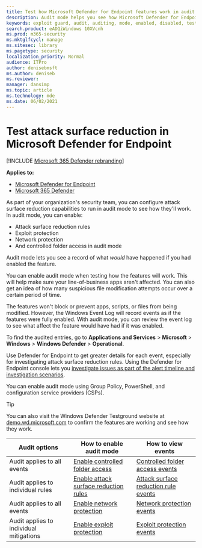 ```yaml
---
title: Test how Microsoft Defender for Endpoint features work in audit mode
description: Audit mode helps you see how Microsoft Defender for Endpoint would protect your devices if it was enabled.
keywords: exploit guard, audit, auditing, mode, enabled, disabled, test, demo, evaluate, lab
search.product: eADQiWindows 10XVcnh
ms.prod: m365-security
ms.mktglfcycl: manage
ms.sitesec: library
ms.pagetype: security
localization_priority: Normal
audience: ITPro
author: denisebmsft
ms.author: deniseb
ms.reviewer:
manager: dansimp
ms.topic: article
ms.technology: mde
ms.date: 06/02/2021
---
```


# Test attack surface reduction in Microsoft Defender for Endpoint

[!INCLUDE [Microsoft 365 Defender rebranding](../../includes/microsoft-defender.md)]

**Applies to:**

- [Microsoft Defender for Endpoint](https://go.microsoft.com/fwlink/?linkid=2154037)
- [Microsoft 365 Defender](https://go.microsoft.com/fwlink/?linkid=2118804)

As part of your organization's security team, you can configure attack surface reduction capabilities to run in audit mode to see how they'll work. In audit mode, you can enable:

- Attack surface reduction rules
- Exploit protection
- Network protection
- And controlled folder access in audit mode

Audit mode lets you see a record of what *would* have happened if you had enabled the feature.

You can enable audit mode when testing how the features will work. This will help make sure your line-of-business apps aren't affected. You can also get an idea of how many suspicious file modification attempts occur over a certain period of time.

The features won't block or prevent apps, scripts, or files from being modified. However, the Windows Event Log will record events as if the features were fully enabled. With audit mode, you can review the event log to see what affect the feature would have had if it was enabled.

To find the audited entries, go to **Applications and Services** \> **Microsoft** \> **Windows** \> **Windows Defender** \> **Operational**.

Use Defender for Endpoint to get greater details for each event, especially for investigating attack surface reduction rules. Using the Defender for Endpoint console lets you [investigate issues as part of the alert timeline and investigation scenarios](investigate-alerts.md).

You can enable audit mode using Group Policy, PowerShell, and configuration service providers (CSPs).

> [!TIP]
> You can also visit the Windows Defender Testground website at [demo.wd.microsoft.com](https://demo.wd.microsoft.com?ocid=cx-wddocs-testground) to confirm the features are working and see how they work.

|Audit options|How to enable audit mode|How to view events|
|---|---|---|
|Audit applies to all events|[Enable controlled folder access](enable-controlled-folders.md)|[Controlled folder access events](evaluate-controlled-folder-access.md#review-controlled-folder-access-events-in-windows-event-viewer)
|Audit applies to individual rules|[Enable attack surface reduction rules](enable-attack-surface-reduction.md)|[Attack surface reduction rule events](evaluate-attack-surface-reduction.md#review-attack-surface-reduction-events-in-windows-event-viewer)
|Audit applies to all events|[Enable network protection](enable-network-protection.md)|[Network protection events](evaluate-network-protection.md#review-network-protection-events-in-windows-event-viewer)
|Audit applies to individual mitigations|[Enable exploit protection](enable-exploit-protection.md)|[Exploit protection events](exploit-protection.md#review-exploit-protection-events-in-windows-event-viewer)
